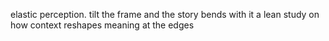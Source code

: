 elastic perception. tilt the frame and the story bends with it
a lean study on how context reshapes meaning at the edges
